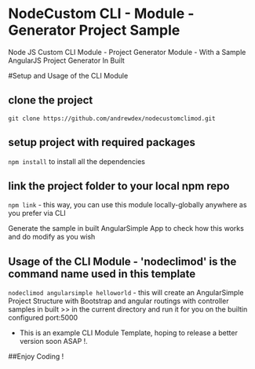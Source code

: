 # NodeCustom CLI - Module - Generator Project Sample
Node JS Custom CLI Module - Project Generator Module -  With a Sample AngularJS Project Generator In Built

#Setup and Usage of the CLI Module

## clone the project
`git clone https://github.com/andrewdex/nodecustomclimod.git`

## setup project with required packages
`npm install` to install all the dependencies

## link the project folder to your local npm repo
`npm link` - this way, you can use this module locally-globally anywhere as you prefer via CLI

Generate the sample in built AngularSimple App to check how this works and do modify as you wish

## Usage of the CLI Module - 'nodeclimod' is the command name used in this template

`nodeclimod angularsimple helloworld` - this will create an AngularSimple Project Structure with Bootstrap and angular routings with controller samples in built >> in the current directory and run it for you on the builtin configured port:5000


* This is an example CLI Module Template, hoping to release a better version soon ASAP !.

##Enjoy Coding !

